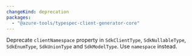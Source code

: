 ```yaml
---
changeKind: deprecation
packages:
  - "@azure-tools/typespec-client-generator-core"
---
```


Deprecate `clientNamespace` property in `SdkClientType`, `SdkNullableType`, `SdkEnumType`, `SdkUnionType` and `SdkModelType`. Use `namespace` instead.